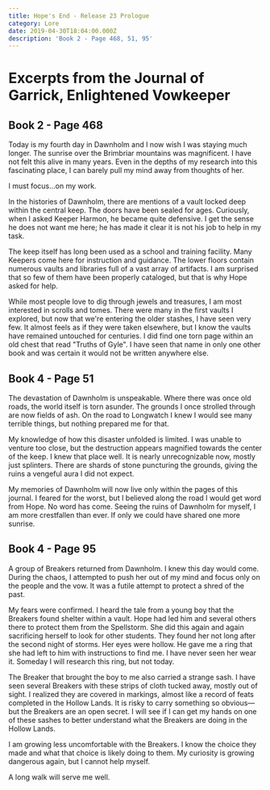 ```yaml
---
title: Hope's End - Release 23 Prologue
category: Lore
date: 2019-04-30T18:04:00.000Z
description: 'Book 2 - Page 468, 51, 95'
---
```

# Excerpts from the Journal of Garrick, Enlightened Vowkeeper

## Book 2 - Page 468

Today is my fourth day in Dawnholm and I now wish I was staying much longer. The sunrise over the Brimbriar mountains was magnificent. I have not felt this alive in many years. Even in the depths of my research into this fascinating place, I can barely pull my mind away from thoughts of her.

I must focus…on my work.

In the histories of Dawnholm, there are mentions of a vault locked deep within the central keep. The doors have been sealed for ages. Curiously, when I asked Keeper Harmon, he became quite defensive. I get the sense he does not want me here; he has made it clear it is not his job to help in my task.

The keep itself has long been used as a school and training facility. Many Keepers come here for instruction and guidance. The lower floors contain numerous vaults and libraries full of a vast array of artifacts. I am surprised that so few of them have been properly cataloged, but that is why Hope asked for help.

While most people love to dig through jewels and treasures, I am most interested in scrolls and tomes. There were many in the first vaults I explored, but now that we're entering the older stashes, I have seen very few. It almost feels as if they were taken elsewhere, but I know the vaults have remained untouched for centuries. I did find one torn page within an old chest that read "Truths of Gyle". I have seen that name in only one other book and was certain it would not be written anywhere else.

## Book 4 - Page 51

The devastation of Dawnholm is unspeakable. Where there was once old roads, the world itself is torn asunder. The grounds I once strolled through are now fields of ash. On the road to Longwatch I knew I would see many terrible things, but nothing prepared me for that.

My knowledge of how this disaster unfolded is limited. I was unable to venture too close, but the destruction appears magnified towards the center of the keep. I knew that place well. It is nearly unrecognizable now, mostly just splinters. There are shards of stone puncturing the grounds, giving the ruins a vengeful aura I did not expect.

My memories of Dawnholm will now live only within the pages of this journal. I feared for the worst, but I believed along the road I would get word from Hope. No word has come. Seeing the ruins of Dawnholm for myself, I am more crestfallen than ever. If only we could have shared one more sunrise.

## Book 4 - Page 95

A group of Breakers returned from Dawnholm. I knew this day would come. During the chaos, I attempted to push her out of my mind and focus only on the people and the vow. It was a futile attempt to protect a shred of the past.

My fears were confirmed. I heard the tale from a young boy that the Breakers found shelter within a vault. Hope had led him and several others there to protect them from the Spellstorm. She did this again and again sacrificing herself to look for other students. They found her not long after the second night of storms. Her eyes were hollow. He gave me a ring that she had left to him with instructions to find me. I have never seen her wear it. Someday I will research this ring, but not today.

The Breaker that brought the boy to me also carried a strange sash. I have seen several Breakers with these strips of cloth tucked away, mostly out of sight. I realized they are covered in markings, almost like a record of feats completed in the Hollow Lands. It is risky to carry something so obvious—but the Breakers are an open secret. I will see if I can get my hands on one of these sashes to better understand what the Breakers are doing in the Hollow Lands.

I am growing less uncomfortable with the Breakers. I know the choice they made and what that choice is likely doing to them. My curiosity is growing dangerous again, but I cannot help myself.

A long walk will serve me well.
